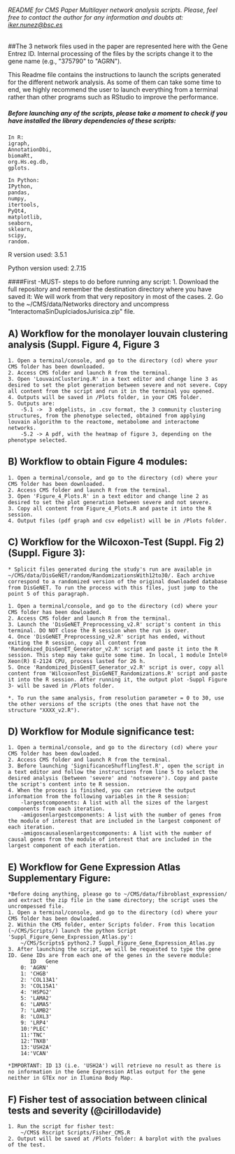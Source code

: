 ###### README for CMS Paper Multilayer network analysis scripts. Please, feel free to contact the author for any information and doubts at: iker.nunez@bsc.es

##The 3 network files used in the paper are represented here with the Gene Entrez ID. Internal processing of the files by the scripts change it to the gene name (e.g., "375790" to "AGRN"). 

This Readme file contains the instructions to launch the scripts generated for the different network analysis. As some of them can take some time to end, we highly recommend the user to launch everything from a terminal rather than other programs such as RStudio to improve the performance.

##### Before launching any of the scripts, please take a moment to check if you have installed the library dependencies of these scripts:
	In R:
	igraph,
	AnnotationDbi,
	biomaRt,
	org.Hs.eg.db,
	gplots.

	In Python:
	IPython,
	pandas,
	numpy,
	itertools,
	PyQt4,
	matplotlib,
	seaborn,
	sklearn,
	scipy,
	random.

R version used: 3.5.1

Python version used: 2.7.15


####First -MUST- steps to do before running any script:
	1. Download the full repository and remember the destination directory where you have saved it: We will work from that very repository in most of the cases.
	2. Go to the ~/CMS/data/Networks directory and uncompress "InteractomaSinDuplciadosJurisica.zip" file.




## A) Workflow for the monolayer louvain clustering analysis (Suppl. Figure 4, Figure 3
	1. Open a terminal/console, and go to the directory (cd) where your CMS folder has been downloaded.
	2. Access CMS folder and launch R from the terminal.
	3. Open 'LouvainClustering.R' in a text editor and change line 3 as desired to set the plot generation between severe and not severe. Copy all content from the script and run it in the terminal you opened.
	4. Outputs will be saved in /Plots folder, in your CMS folder.
	5. Outputs are:
		-5.1 ->  3 edgelists, in .csv format, the 3 community clustering structures, from the phenotype selected, obtained from applying louvain algorithm to the reactome, metabolome and interactome networks.
		-5.2 -> A pdf, with the heatmap of figure 3, depending on the phenotype selected.

## B) Workflow to obtain Figure 4 modules:
	1. Open a terminal/console, and go to the directory (cd) where your CMS folder has been downloaded.
	2. Access CMS folder and launch R from the terminal.
	3. Open 'Figure_4_Plots.R' in a text editor and change line 2 as desired to set the plot generation between severe and not severe.
	3. Copy all content from Figure_4_Plots.R and paste it into the R session. 
	4. Output files (pdf graph and csv edgelist) will be in /Plots folder.


## C) Workflow for the Wilcoxon-Test (Suppl. Fig 2) (Suppl. Figure 3):
	* Splicit files generated during the study's run are available in ~/CMS/data/DisGeNET/random/RandomizationsWith12to30/. Each archive correspond to a randomized version of the original downloaded database from DisGeNET. To run the process with this files, just jump to the point 5 of this paragraph.

	1. Open a terminal/console, and go to the directory (cd) where your CMS folder has been dowloaded.
	2. Access CMS folder and launch R from the terminal.
	3. Launch the 'DisGeNET_Preprocessing_v2.R' script's content in this terminal. DO NOT close the R session when the run is over.
	4. Once 'DisGeNET_Preprocessing_v2.R' script has ended, without exiting the R session, copy all content from 'Randomized_DisGenET_Generator_v2.R' script and paste it into the R session. This step may take quite some time. In local, 1 module Intel® Xeon(R) E-2124 CPU, process lasted for 26 h. 
	5. Once 'Randomized_DisGenET_Generator_v2.R' script is over, copy all content from 'WilcoxonTest_DisGeNET_Randomizations.R' script and paste it into the R session. After running it, the output plot -Suppl Figure 3- will be saved in /Plots folder.
	
	*. To run the same analysis, from resolution parameter = 0 to 30, use the other versions of the scripts (the ones that have not the structure "XXXX_v2.R").


## D) Workflow for Module significance test:
	1. Open a terminal/console, and go to the directory (cd) where your CMS folder has been dowloaded.
	2. Access CMS folder and launch R from the terminal.
	3. Before launching 'SignificanceShufflingTest.R', open the script in a text editor and follow the instructions from line 5 to select the desired analysis (between 'severe' and 'notsevere'). Copy and paste the script's content into te R session.
	4. When the process is finished, you can retrieve the output information from the following variables in the R session:
		-largestcomponents: A list with all the sizes of the largest components from each iteration.
		-amigosenlargestcomponents: A list with the number of genes from the module of interest that are included in the largest component of each iteration.
		-amigoscausalesenlargestcomponents: A list with the number of causal genes from the module of interest that are included in the largest component of each iteration.


## E) Workflow for Gene Expression Atlas Supplementary Figure:
	*Before doing anything, please go to ~/CMS/data/fibroblast_expression/ and extract the zip file in the same directory; the script uses the uncrompessed file. 
	1. Open a terminal/console, and go to the directory (cd) where your CMS folder has been dowloaded.
	2. Within the CMS folder, enter Scripts folder. From this location (~/CMS/Scripts/) launch the python Script 'Suppl_Figure_Gene_Expression_Atlas.py':
		~/CMS/Scripts$ python2.7 Suppl_Figure_Gene_Expression_Atlas.py
	3. After launching the script, we will be requested to type the gene ID. Gene IDs are from each one of the genes in the severe module:
	       ID   Gene		
		0: 'AGRN'
		1: 'CHGB'
		2: 'COL13A1'
		3: 'COL15A1'
		4: 'HSPG2'
		5: 'LAMA2'
		6: 'LAMA5'
		7: 'LAMB2'
		8: 'LOXL3'
		9: 'LRP4'
		10:'PLEC'
		11:'TNC'
		12:'TNXB'
		13:'USH2A'
		14:'VCAN'

	*IMPORTANT: ID 13 (i.e. 'USH2A') will retrieve no result as there is no information in the Gene Expression Atlas output for the gene neither in GTEx nor in Ilumina Body Map.


## F) Fisher test of association between clinical tests and severity (@cirillodavide)
	1. Run the script for fisher test: 
		~/CMS$ Rscript Scripts/Fisher_CMS.R
	2. Output will be saved at /Plots folder: A barplot with the pvalues of the test. 
		
		
